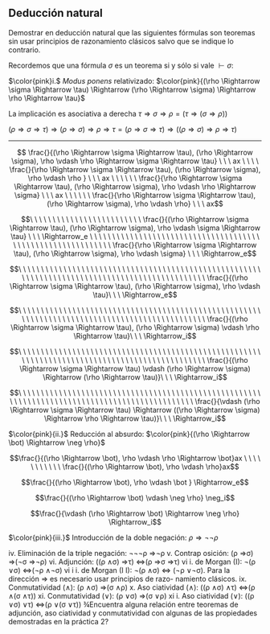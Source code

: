 Deducción natural
---
Demostrar en deducción natural que las siguientes fórmulas son teoremas sin usar principios de razonamiento clásicos salvo que se indique lo contrario. 

Recordemos que una fórmula $\sigma$ es un teorema si y sólo si vale $\vdash \sigma$:

$\color{pink}i.$ $Modus\ ponens$ relativizado: $\color{pink}{(\rho \Rightarrow \sigma \Rightarrow \tau) \Rightarrow (\rho \Rightarrow
\sigma) \Rightarrow \rho \Rightarrow \tau}$

La implicación es asociativa a derecha $\tau \Rightarrow \sigma \Rightarrow \rho = (\tau \Rightarrow (\sigma \Rightarrow \rho))$

$(\rho \Rightarrow \sigma \Rightarrow \tau) \Rightarrow (\rho \Rightarrow
\sigma) \Rightarrow \rho \Rightarrow \tau = (\rho \Rightarrow \sigma \Rightarrow \tau) \Rightarrow ((\rho \Rightarrow
\sigma) \Rightarrow \rho \Rightarrow \tau)$

---

```math
 \frac{}{(\rho \Rightarrow \sigma \Rightarrow \tau), (\rho \Rightarrow
\sigma), \rho \vdash \rho \Rightarrow \sigma \Rightarrow \tau} \ \ \ ax \ \ \ \ \frac{}{\rho \Rightarrow \sigma \Rightarrow \tau), (\rho \Rightarrow
\sigma), \rho \vdash \rho } \ \ \ ax \ \ \ \ \ \ \frac{}{\rho \Rightarrow \sigma \Rightarrow \tau), (\rho \Rightarrow
\sigma), \rho \vdash \rho \Rightarrow \sigma} \ \ \  ax \ \ \ \ \ \ \frac{}{\rho \Rightarrow \sigma \Rightarrow \tau), (\rho \Rightarrow
\sigma), \rho \vdash \rho} \ \ \ ax
```

```math
\ \ \ \ \ \ \ \ \ \ \ \ \ \ \ \ \ \ \ \ \ \ \ \ \ \frac{}{(\rho \Rightarrow \sigma \Rightarrow \tau), (\rho \Rightarrow
\sigma), \rho \vdash \sigma \Rightarrow \tau} \ \ \ \Rightarrow_e \ \ \ \ \ \ \ \ \ \ \ \ \ \ \ \ \ \ \ \ \ \ \ \ \ \ \ \ \ \ \ \ \ \ \ \ \ \ \ \ \ \ \ \ \ \ \ \ \ \ \ \ \ \ \ \ \ \ \ \ \frac{}{\rho \Rightarrow \sigma \Rightarrow \tau), (\rho \Rightarrow
\sigma), \rho \vdash \sigma} \ \ \  \Rightarrow_e
```

```math
\ \ \ \ \ \ \ \ \ \ \ \ \ \ \ \ \ \ \ \ \ \ \ \ \ \ \ \ \ \ \ \ \ \ \ \ \ \ \ \ \ \ \ \ \ \ \ \ \ \ \ \ \ \ \ \ \ \ \ \ \ \ \ \ \ \ \ \ \ \ \ \ \ \ \ \ \ \ \ \ \ \ \ \ \ \ \ \ \ \ \ \ \ \ \ \frac{}{(\rho \Rightarrow \sigma \Rightarrow \tau), (\rho \Rightarrow
\sigma), \rho \vdash \tau}\ \ \  \Rightarrow_e
```

```math
\ \ \ \ \ \ \ \ \ \ \ \ \ \ \ \ \ \ \ \ \ \ \ \ \ \ \ \ \ \ \ \ \ \ \ \ \ \ \ \ \ \ \ \ \ \ \ \ \ \ \ \ \ \ \ \ \ \ \ \ \ \ \ \ \ \ \ \ \ \ \ \ \ \ \ \ \ \ \ \ \ \ \ \ \ \ \ \ \ \ \ \ \ \ \ \frac{}{(\rho \Rightarrow \sigma \Rightarrow \tau), (\rho \Rightarrow
\sigma) \vdash \rho \Rightarrow \tau}\ \ \  \Rightarrow_i
```

```math
\ \ \ \ \ \ \ \ \ \ \ \ \ \ \ \ \ \ \ \ \ \ \ \ \ \ \ \ \ \ \ \ \ \ \ \ \ \ \ \ \ \ \ \ \ \ \ \ \ \ \ \ \ \ \ \ \ \ \ \ \ \ \ \ \ \ \ \ \ \ \ \ \ \ \ \ \ \ \ \ \ \ \ \ \ \ \ \ \ \ \ \ \ \ \ \frac{}{(\rho \Rightarrow \sigma \Rightarrow \tau) \vdash (\rho \Rightarrow
\sigma) \Rightarrow (\rho \Rightarrow \tau)}\ \ \ \Rightarrow_i
```

```math
\ \ \ \ \ \ \ \ \ \ \ \ \ \ \ \ \ \ \ \ \ \ \ \ \ \ \ \ \ \ \ \ \ \ \ \ \ \ \ \ \ \ \ \ \ \ \ \ \ \ \ \ \ \ \ \ \ \ \ \ \ \ \ \ \ \ \ \ \ \ \ \ \ \ \ \ \ \ \ \ \ \ \ \ \ \ \ \ \ \ \ \ \ \ \ \frac{}{\vdash (\rho \Rightarrow \sigma \Rightarrow \tau) \Rightarrow ((\rho \Rightarrow
\sigma) \Rightarrow \rho \Rightarrow \tau)}\ \ \ \Rightarrow_i
```


$\color{pink}{ii.}$ Reducción al absurdo: $\color{pink}{(\rho \Rightarrow \bot) \Rightarrow \neg \rho}$
```math
\frac{}{(\rho \Rightarrow \bot), \rho \vdash \rho \Rightarrow \bot}ax \ \ \ \ \ \ \ \ \ \ \ \frac{}{(\rho \Rightarrow \bot), \rho \vdash \rho}ax
```
```math
\frac{}{(\rho \Rightarrow \bot), \rho \vdash \bot } \Rightarrow_e
```
```math
\frac{}{(\rho \Rightarrow \bot) \vdash \neg \rho} \neg_i
```
```math
\frac{}{\vdash (\rho \Rightarrow \bot) \Rightarrow \neg \rho} \Rightarrow_i
```

$\color{pink}{iii.}$ Introducción de la doble negación: $\rho \Rightarrow \neg \neg \rho$

iv. Eliminación de la triple negación: ¬¬¬ρ ⇒¬ρ
v. Contrap osición: (ρ ⇒σ) ⇒(¬σ ⇒¬ρ)
vi. Adjunción: ((ρ ∧σ) ⇒τ) ⇔(ρ ⇒σ ⇒τ)
vi i. de Morgan (I): ¬(ρ ∨σ) ⇔(¬ρ ∧¬σ)
vi i i. de Morgan (I I): ¬(ρ ∧σ) ⇔ (¬ρ ∨¬σ). Para la
dirección ⇒ es necesario usar principios de razo-
namiento clásicos.
ix. Conmutatividad (∧): (ρ ∧σ) ⇒(σ ∧ρ)
x. Aso ciatividad (∧): ((ρ ∧σ) ∧τ) ⇔(ρ ∧(σ ∧τ))
xi. Conmutatividad (∨): (ρ ∨σ) ⇒(σ ∨ρ)
xi i. Aso ciatividad (∨): ((ρ ∨σ) ∨τ) ⇔(ρ ∨(σ ∨τ))
¾Encuentra alguna relación entre teoremas de adjunción, aso ciatividad y conmutatividad con algunas de las
propiedades demostradas en la práctica 2?

